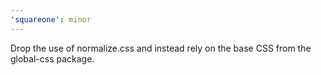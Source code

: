 ```yaml
---
'squareone': minor
---
```


Drop the use of normalize.css and instead rely on the base CSS from the global-css package.

